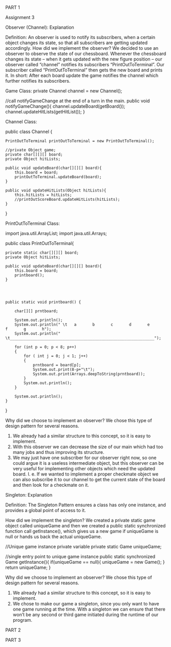 PART 1

Assignment 3

Observer (Channel): Explanation

Definition:
An observer is used to notify its subscribers, when a certain object changes its state, so that all subscribers are getting updated accordingly.
How did we implement the observer?
We decided to use an observer to observe the state of our chessboard. Whenever the chessboard changes its state – when it gets updated with the new figure position – our observer called “channel” notifies its subscribers “PrintOutToTerminal”. 
Our subscriber called “PrintOutToTerminal” then gets the new board and prints it.
In short: After each board update the game notifies the channel which further notifies its subscribers.

Game Class:
private Channel channel = new Channel();

//call notifyGameChange at the end of a turn in the main.
public void notifyGameChange(){
    channel.updateBoard(getBoard());
    channel.updateHitLists(getHitList());
}

Channel Class:

public class Channel {

    PrintOutToTerminal printOutToTerminal = new PrintOutToTerminal();

    //private Object game;
    private char[][][] board;
    private Object hitLists;

    public void updateBoard(char[][][] board){
        this.board = board;
        printOutToTerminal.updateBoard(board);
    }

    public void updateHitLists(Object hitLists){
        this.hitLists = hitLists;
        //printOutScoreBoard.updateHitLists(hitLists);
    }

}



PrintOutToTerminal Class:

import java.util.ArrayList;
import java.util.Arrays;

public class PrintOutToTerminal{

    private static char[][][] board;
    private Object hitLists;

    public void updateBoard(char[][][] board){
        this.board = board;
        printboard();
    }




    public static void printboard() {

        char[][] prntboard;

        System.out.println();
        System.out.println(" \t   a       b       c       d       e       f       g       h");
        System.out.println(" \t_______________________________________________________________");

        for (int p = 0; p < 8; p++)
        {
            for ( int j = 0; j < 1; j++)
            {
                prntboard = board[p];
                System.out.print(8-p+"\t");
                System.out.print(Arrays.deepToString(prntboard));
            }
            System.out.println();
        }

        System.out.println();
    }


}

Why did we choose to implement an observer?
We chose this type of design pattern for several reasons. 
1.	We already had a similar structure to this concept, so it is easy to implement.
2.	With this observer we can decrease the size of our main which had too many jobs and thus improving its structure.
3.	We may just have one subscriber for our observer right now, so one could argue it is a useless intermediate object, but this observer can be very useful for implementing other objects which need the updated board. I. e. If we wanted to implement a proper checkmate object we can also subscribe it to our channel to get the current state of the board and then look for a checkmate on it.


Singleton: Explanation

Definition:
The Singleton Pattern ensures a class has only one instance, and provides a global point of access to it. 

How did we implement the singleton?
We created a private static game object called uniqueGame and then we created a public static synchronized function call getInstance(), which gives us a new game if uniqueGame is null or hands us back the actual uniqueGame.

//Unique game instance private variable
private static Game uniqueGame;

//single entry point to unique game instance
public static synchronized Game getInstance(){
    if(uniqueGame == null){
        uniqueGame = new Game();
    }
    return uniqueGame;
}

Why did we choose to implement an observer?
We chose this type of design pattern for several reasons. 
1.	We already had a similar structure to this concept, so it is easy to implement.
2.	We chose to make our game a singleton, since you only want to have one game running at the time. With a singleton we can ensure that there won’t be any second or third game initiated during the runtime of our program. 





PART 2




PART 3
